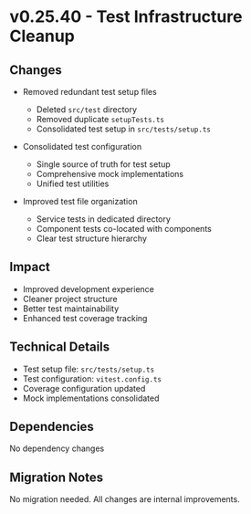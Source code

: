 # v0.25.40 - Test Infrastructure Cleanup

## Changes
- Removed redundant test setup files
  - Deleted `src/test` directory
  - Removed duplicate `setupTests.ts`
  - Consolidated test setup in `src/tests/setup.ts`

- Consolidated test configuration
  - Single source of truth for test setup
  - Comprehensive mock implementations
  - Unified test utilities

- Improved test file organization
  - Service tests in dedicated directory
  - Component tests co-located with components
  - Clear test structure hierarchy

## Impact
- Improved development experience
- Cleaner project structure
- Better test maintainability
- Enhanced test coverage tracking

## Technical Details
- Test setup file: `src/tests/setup.ts`
- Test configuration: `vitest.config.ts`
- Coverage configuration updated
- Mock implementations consolidated

## Dependencies
No dependency changes

## Migration Notes
No migration needed. All changes are internal improvements.
